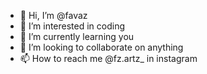 - 👋 Hi, I’m @favaz
- 👀 I’m interested in coding
- 🌱 I’m currently learning you
- 💞️ I’m looking to collaborate on anything
- 📫 How to reach me @fz.artz_ in instagram

<!---
favaztechcurve/favaztechcurve is a ✨ special ✨ repository because its `README.md` (this file) appears on your GitHub profile.
You can click the Preview link to take a look at your changes.
--->
